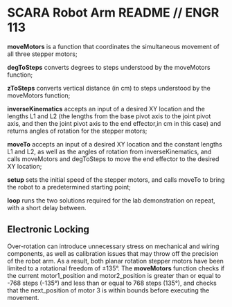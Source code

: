 # SCARA Robot Arm README // ENGR 113

**moveMotors** is a function that coordinates the simultaneous movement of all three stepper motors;

**degToSteps** converts degrees to steps understood by the moveMotors function;

**zToSteps** converts vertical distance (in cm) to steps understood by the moveMotors function;

**inverseKinematics** accepts an input of a desired XY location and the lengths L1 and L2 (the lengths from the base pivot axis to the joint pivot axis, and then the joint pivot axis to the end effector,in cm in this case) and returns angles of rotation for the stepper motors;

**moveTo** accepts an input of a desired XY location and the constant lengths L1 and L2, as well as the angles of rotation from inverseKinematics, and calls moveMotors and degToSteps to move the end effector to the desired XY location;

**setup** sets the initial speed of the stepper motors, and calls moveTo to bring the robot to a predetermined starting point;

**loop** runs the two solutions required for the lab demonstration on repeat, with a short delay between.

## Electronic Locking
Over-rotation can introduce unnecessary stress on mechanical and wiring components, as well as calibration issues that may throw off the precision of the robot arm. As a result, both planar rotation stepper motors have been limited to a rotational freedom of ±135°.
The **moveMotors** function checks if the current motor1_position and motor2_position is greater than or equal to -768 steps (-135°) and less than or equal to 768 steps (135°), and checks that the next_position of motor 3 is within bounds before executing the movement.


